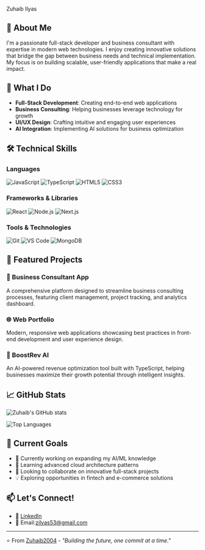 Zuhaib Ilyas

## 🚀 About Me
I'm a passionate full-stack developer and business consultant with expertise in modern web technologies. I enjoy creating innovative solutions that bridge the gap between business needs and technical implementation. My focus is on building scalable, user-friendly applications that make a real impact.

## 💼 What I Do
- **Full-Stack Development**: Creating end-to-end web applications
- **Business Consulting**: Helping businesses leverage technology for growth
- **UI/UX Design**: Crafting intuitive and engaging user experiences
- **AI Integration**: Implementing AI solutions for business optimization

## 🛠️ Technical Skills

### Languages
![JavaScript](https://img.shields.io/badge/-JavaScript-F7DF1E?style=flat-square&logo=javascript&logoColor=black)
![TypeScript](https://img.shields.io/badge/-TypeScript-3178C6?style=flat-square&logo=typescript&logoColor=white)
![HTML5](https://img.shields.io/badge/-HTML5-E34F26?style=flat-square&logo=html5&logoColor=white)
![CSS3](https://img.shields.io/badge/-CSS3-1572B6?style=flat-square&logo=css3&logoColor=white)

### Frameworks & Libraries
![React](https://img.shields.io/badge/-React-61DAFB?style=flat-square&logo=react&logoColor=black)
![Node.js](https://img.shields.io/badge/-Node.js-339933?style=flat-square&logo=node.js&logoColor=white)
![Next.js](https://img.shields.io/badge/-Next.js-000000?style=flat-square&logo=next.js&logoColor=white)

### Tools & Technologies
![Git](https://img.shields.io/badge/-Git-F05032?style=flat-square&logo=git&logoColor=white)
![VS Code](https://img.shields.io/badge/-VS%20Code-007ACC?style=flat-square&logo=visual-studio-code&logoColor=white)
![MongoDB](https://img.shields.io/badge/-MongoDB-47A248?style=flat-square&logo=mongodb&logoColor=white)

## 🌟 Featured Projects

### 🏢 Business Consultant App
A comprehensive platform designed to streamline business consulting processes, featuring client management, project tracking, and analytics dashboard.

### 🌐 Web Portfolio
Modern, responsive web applications showcasing best practices in front-end development and user experience design.

### 🤖 BoostRev AI
An AI-powered revenue optimization tool built with TypeScript, helping businesses maximize their growth potential through intelligent insights.

## 📈 GitHub Stats

![Zuhaib's GitHub stats](https://github-readme-stats.vercel.app/api?username=Zuhaib2004&show_icons=true&theme=radical)

![Top Languages](https://github-readme-stats.vercel.app/api/top-langs/?username=Zuhaib2004&layout=compact&theme=radical)

## 🎯 Current Goals
- 🔭 Currently working on expanding my AI/ML knowledge
- 🌱 Learning advanced cloud architecture patterns
- 👯 Looking to collaborate on innovative full-stack projects
- 💡 Exploring opportunities in fintech and e-commerce solutions

## 📫 Let's Connect!
- 💼 [LinkedIn]((https://www.linkedin.com/in/zuhaib-ilyas/))
- 📧 Email:zilyas53@gmail.com

---

⭐️ From [Zuhaib2004](https://github.com/Zuhaib2004) - *"Building the future, one commit at a time."*
